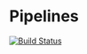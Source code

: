 # Pipelines

[![Build Status](https://github.com/LimenResearch/Pipelines.jl/actions/workflows/CI.yml/badge.svg?branch=main)](https://github.com/LimenResearch/Pipelines.jl/actions/workflows/CI.yml?query=branch%3Amain)
